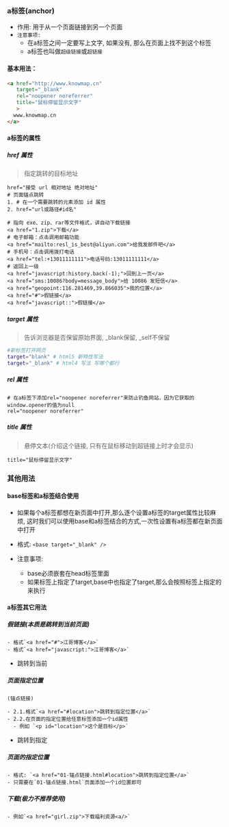 ### a标签(anchor)

- 作用: 用于从一个页面链接到另一个页面
- `注意事项:`
  - 在a标签之间一定要写上文字, 如果没有, 那么在页面上找不到这个标签
  - a标签也叫做`超级链接`或`超链接`

#### 基本用法：

~~~html
<a href="http://www.knowmap.cn" 
   target="_blank" 
   rel="noopener noreferrer"
   title="鼠标停留显示文字"
   >
  www.knowmap.cn
</a>

~~~



#### a标签的属性

##### href 属性

> 指定跳转的目标地址

~~~shell
href="接受 url 相对地址 绝对地址"	
# 页面锚点跳转
1. # 在一个需要跳转的元素添加 id 属性
2. href="url或路径#id名"	

# 指向 exe、zip、rar等文件格式，讲自动下载链接
<a href="1.zip">下载</a>
# 电子邮箱：点击调用邮箱功能
<a href="mailto:resl_is_best@aliyun.com">给我发邮件吧</a>
# 手机号：点击调用拨打电话
<a href="tel:+13011111111">电话号码:13011111111</a>
# 返回上一级
<a href="javascript:history.back(-1);">回到上一页</a>
<a href="sms:10086?body=message_body">给 10086 发短信</a>
<a href="geopoint:116.281469,39.866035">我的位置</a>
<a href="#">假链接</a>
<a href="javascript::">假链接</a>
~~~

##### target 属性

> 告诉浏览器是否保留原始界面, _blank保留, _self不保留

~~~sh
#新标签打开网页
target="blank" # html5 新特性写法
target="_blank" # html4 写法 写哪个都行

~~~

##### rel 属性

~~~shell
# 在a标签下添加rel="noopener noreferrer"来防止钓鱼网站，因为它获取的window.opener的值为null
rel="noopener noreferrer"
~~~

##### title 属性

> 悬停文本(介绍这个链接, 只有在鼠标移动到超链接上时才会显示)

~~~
title="鼠标停留显示文字"
~~~



### 其他用法


#### base标签和a标签结合使用

  - 如果每个a标签都想在新页面中打开,那么逐个设置a标签的target属性比较麻烦, 这时我们可以使用base和a标签结合的方式,一次性设置有a标签都在新页面中打开
  - 格式: `<base target="_blank" />`

- 注意事项:

  - base必须嵌套在head标签里面
  - 如果标签上指定了target,base中也指定了target,那么会按照标签上指定的来执行

#### a标签其它用法



##### 假链接(本质是跳转到当前页面)

    - 格式`<a href="#">江哥博客</a>`
    - 格式`<a href="javascript:">江哥博客</a>`

  - 跳转到当前

##### 页面指定位置

    (锚点链接)
    
    - 2.1.格式`<a href="#location">跳转到指定位置</a>`
    - 2.2.在页面的指定位置给任意标签添加一个id属性
      - 例如 `<p id="location">这个是目标</p>`

  - 跳转到指定

##### 页面的指定位置

    - 格式: `<a href="01-锚点链接.html#location">跳转到指定位置</a>`
    - 只需要在`01-锚点链接.html`页面添加一个id位置即可

##### 下载(极力不推荐使用)

    - 例如`<a href="girl.zip">下载福利资源<a/>`